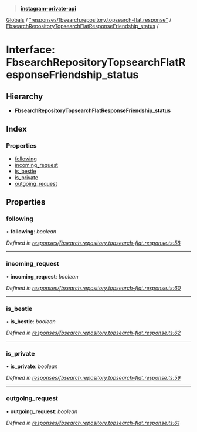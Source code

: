 > **[instagram-private-api](../README.md)**

[Globals](../README.md) / ["responses/fbsearch.repository.topsearch-flat.response"](../modules/_responses_fbsearch_repository_topsearch_flat_response_.md) / [FbsearchRepositoryTopsearchFlatResponseFriendship_status](_responses_fbsearch_repository_topsearch_flat_response_.fbsearchrepositorytopsearchflatresponsefriendship_status.md) /

# Interface: FbsearchRepositoryTopsearchFlatResponseFriendship_status

## Hierarchy

* **FbsearchRepositoryTopsearchFlatResponseFriendship_status**

## Index

### Properties

* [following](_responses_fbsearch_repository_topsearch_flat_response_.fbsearchrepositorytopsearchflatresponsefriendship_status.md#following)
* [incoming_request](_responses_fbsearch_repository_topsearch_flat_response_.fbsearchrepositorytopsearchflatresponsefriendship_status.md#incoming_request)
* [is_bestie](_responses_fbsearch_repository_topsearch_flat_response_.fbsearchrepositorytopsearchflatresponsefriendship_status.md#is_bestie)
* [is_private](_responses_fbsearch_repository_topsearch_flat_response_.fbsearchrepositorytopsearchflatresponsefriendship_status.md#is_private)
* [outgoing_request](_responses_fbsearch_repository_topsearch_flat_response_.fbsearchrepositorytopsearchflatresponsefriendship_status.md#outgoing_request)

## Properties

###  following

• **following**: *boolean*

*Defined in [responses/fbsearch.repository.topsearch-flat.response.ts:58](https://github.com/dilame/instagram-private-api/blob/3e16058/src/responses/fbsearch.repository.topsearch-flat.response.ts#L58)*

___

###  incoming_request

• **incoming_request**: *boolean*

*Defined in [responses/fbsearch.repository.topsearch-flat.response.ts:60](https://github.com/dilame/instagram-private-api/blob/3e16058/src/responses/fbsearch.repository.topsearch-flat.response.ts#L60)*

___

###  is_bestie

• **is_bestie**: *boolean*

*Defined in [responses/fbsearch.repository.topsearch-flat.response.ts:62](https://github.com/dilame/instagram-private-api/blob/3e16058/src/responses/fbsearch.repository.topsearch-flat.response.ts#L62)*

___

###  is_private

• **is_private**: *boolean*

*Defined in [responses/fbsearch.repository.topsearch-flat.response.ts:59](https://github.com/dilame/instagram-private-api/blob/3e16058/src/responses/fbsearch.repository.topsearch-flat.response.ts#L59)*

___

###  outgoing_request

• **outgoing_request**: *boolean*

*Defined in [responses/fbsearch.repository.topsearch-flat.response.ts:61](https://github.com/dilame/instagram-private-api/blob/3e16058/src/responses/fbsearch.repository.topsearch-flat.response.ts#L61)*